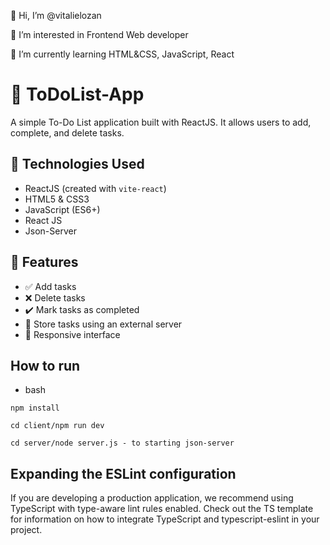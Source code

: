 👋 Hi, I’m @vitalielozan

👀 I’m interested in Frontend Web developer

🌱 I’m currently learning HTML&CSS, JavaScript, React

# 📝 ToDoList-App

A simple To-Do List application built with ReactJS. It allows users to add, complete, and delete tasks.

## 🔧 Technologies Used

- ReactJS (created with `vite-react`)
- HTML5 & CSS3
- JavaScript (ES6+)
- React JS
- Json-Server

## 🚀 Features

- ✅ Add tasks
- ❌ Delete tasks
- ✔️ Mark tasks as completed
- 💾 Store tasks using an external server
- 🎨 Responsive interface

## How to run

- bash

```
npm install

cd client/npm run dev

cd server/node server.js - to starting json-server
```

## Expanding the ESLint configuration

If you are developing a production application, we recommend using TypeScript with type-aware lint rules enabled. Check out the TS template for information on how to integrate TypeScript and typescript-eslint in your project.
